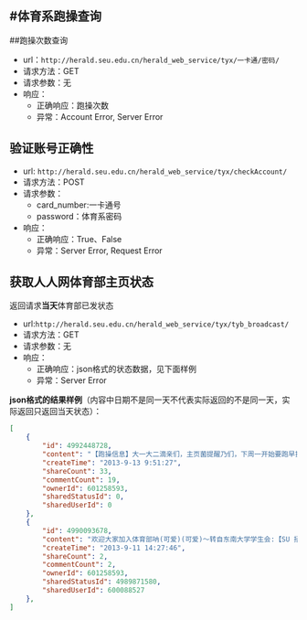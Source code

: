 #体育系跑操查询
----

##跑操次数查询

* url：`http://herald.seu.edu.cn/herald_web_service/tyx/一卡通/密码/`
* 请求方法：GET
* 请求参数：无
* 响应：
    * 正确响应：跑操次数
    * 异常：Account Error, Server Error

## 验证账号正确性
* url: `http://herald.seu.edu.cn/herald_web_service/tyx/checkAccount/`
* 请求方法：POST
* 请求参数：
    * card_number:一卡通号
    * password：体育系密码
* 响应：
    * 正确响应：True、False
    * 异常：Server Error, Request Error

## 获取人人网体育部主页状态
返回请求**当天**体育部已发状态

* url:`http://herald.seu.edu.cn/herald_web_service/tyx/tyb_broadcast/`
* 请求方法：GET
* 请求参数：无
* 响应：
    * 正确响应：json格式的状态数据，见下面样例
    * 异常：Server Error

**json格式的结果样例**（内容中日期不是同一天不代表实际返回的不是同一天，实际返回只返回当天状态）：
```json
[
	{
	    "id": 4992448728, 
	    "content": "【跑操信息】大一大二滴亲们，主页菌提醒乃们，下周一开始要跑早操了(th)(th) 快快调整好自己的生物钟，咱们要一鼓作气，速速跑完(酷)(酷) 大一的孩纸有问题可以戳菌菌呐(走你)(走你) 九龙湖校区早操时间6：40～7：20， 不要赖床呦～(吻)(吻)", 
	    "createTime": "2013-9-13 9:51:27", 
	    "shareCount": 33, 
	    "commentCount": 19, 
	    "ownerId": 601258593, 
	    "sharedStatusId": 0, 
	    "sharedUserId": 0
	}, 
    {
        "id": 4990093678, 
        "content": "欢迎大家加入体育部呐(可爱)(可爱)～转自东南大学学生会:【SU 招新资讯】大一的亲们~昨晚有收到我们送的惊喜么~没有收到的亲们不要着急，我们今天会继续发送~(走你)(走你)再次提醒我们提交报名表有线下提交和现场提交两种方式呦~(th)东南大学学生会有爱的大家庭真诚期待你的加入~(吻)(吻)", 
        "createTime": "2013-9-11 14:27:46", 
        "shareCount": 2, 
        "commentCount": 2, 
        "ownerId": 601258593, 
        "sharedStatusId": 4989871580, 
        "sharedUserId": 600088527
    }, 
]
```


